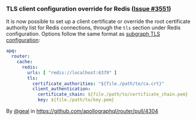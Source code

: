 ### TLS client configuration override for Redis ([Issue #3551](https://github.com/apollographql/router/issues/3551))

It is now possible to set up a client certificate or override the root certificate authority list for Redis connections, through the `tls` section under Redis configuration. Options follow the same format as [subgraph TLS configuration](https://www.apollographql.com/docs/router/configuration/overview/#tls):

```yaml
apq:
  router:
    cache:
      redis:
        urls: [ "redis://localhost:6379" ]
        tls:
          certificate_authorities: "${file./path/to/ca.crt}"
          client_authentication:
            certificate_chain: ${file./path/to/certificate_chain.pem}
            key: ${file./path/to/key.pem}
```



By [@geal](https://github.com/geal) in https://github.com/apollographql/router/pull/4304